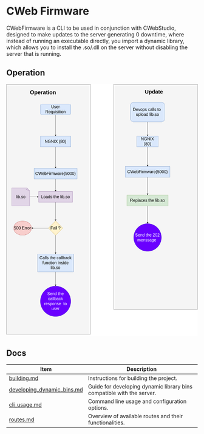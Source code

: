 # CWeb Firmware

CWebFirmware is a CLI to be used in conjunction with CWebStudio, designed to make updates to the server generating 0 downtime, where instead of running an executable directly, you import a dynamic library, which allows you to install the .so/.dll on the server without disabling the server that is running.

## Operation 
![User point of view](/assets/operation3.png)


## Docs 
|Item                                                           | Description                                                           |
|---------------------------------------------------------------|-----------------------------------------------------------------------|
|[building.md](docs/build_instructions.md)                      | Instructions for building the project.                               |
|[developing_dynamic_bins.md](docs/developing_dynamic_bins.md)  | Guide for developing dynamic library bins compatible with the server. |
|[cli_usage.md](docs/cli_usage.md)                              | Command line usage and configuration options.                         |
|[routes.md](docs/routes.md)                                    | Overview of available routes and their functionalities.               |
